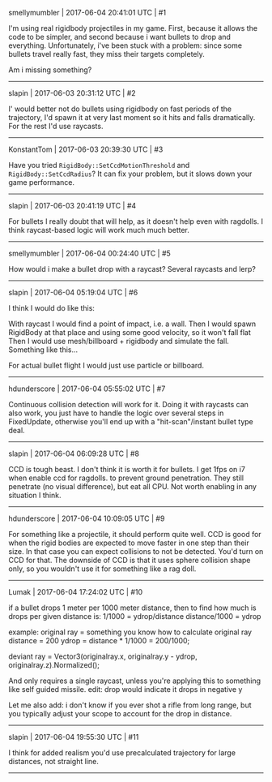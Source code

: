 smellymumbler | 2017-06-04 20:41:01 UTC | #1

I'm using real rigidbody projectiles in my game. First, because it allows the code to be simpler, and second because i want bullets to drop and everything. Unfortunately, i've been stuck with a problem: since some bullets travel really fast, they miss their targets completely. 

Am i missing something?

-------------------------

slapin | 2017-06-03 20:31:12 UTC | #2

I' would better not do bullets using rigidbody on fast periods of the trajectory, I'd spawn it at very last moment so it hits
and falls dramatically. For the rest I'd use raycasts.

-------------------------

KonstantTom | 2017-06-03 20:39:30 UTC | #3

Have you tried `RigidBody::SetCcdMotionThreshold` and `RigidBody::SetCcdRadius`? It can fix your problem, but it slows down your game performance.

-------------------------

slapin | 2017-06-03 20:41:19 UTC | #4

For bullets I really doubt that will help, as it doesn't help even with ragdolls.
I think raycast-based logic will work much much better.

-------------------------

smellymumbler | 2017-06-04 00:24:40 UTC | #5

How would i make a bullet drop with a raycast? Several raycasts and lerp?

-------------------------

slapin | 2017-06-04 05:19:04 UTC | #6

I think I would do like this:

With raycast I would find a point of impact, i.e. a wall.
Then I would spawn RigidBody at that place and using some good velocity, so it won't fall flat
Then I would use mesh/billboard + rigidbody and simulate the fall.
Something like this...

For actual bullet flight I would just use particle or billboard.

-------------------------

hdunderscore | 2017-06-04 05:55:02 UTC | #7

Continuous collision detection will work for it. Doing it with raycasts can also work, you just have to handle the logic over several steps in FixedUpdate, otherwise you'll end up with a "hit-scan"/instant bullet type deal.

-------------------------

slapin | 2017-06-04 06:09:28 UTC | #8

CCD is tough beast. I don't think it is worth it for bullets.
I get 1fps on i7 when enable ccd for ragdolls. to prevent ground penetration.
They still penetrate (no visual difference), but eat all CPU. Not worth enabling in any situation I think.

-------------------------

hdunderscore | 2017-06-04 10:09:05 UTC | #9

For something like a projectile, it should perform quite well. CCD is good for when the rigid bodies are expected to move faster in one step than their size. In that case you can expect collisions to not be detected. You'd turn on CCD for that. The downside of CCD is that it uses sphere collision shape only, so you wouldn't use it for something like a rag doll.

-------------------------

Lumak | 2017-06-04 17:24:02 UTC | #10

if a bullet drops 1 meter per 1000 meter distance, then to find how much is drops per given distance is:
1/1000 = ydrop/distance
distance/1000 = ydrop

example: 
original ray = something you know how to calculate
original ray distance = 200
ydrop = distance * 1/1000 = 200/1000;

deviant ray = Vector3(originalray.x, originalray.y - ydrop, originalray.z).Normalized();

And only requires a single raycast, unless you're applying this to something like self guided missile.
edit: drop would indicate it drops in negative y

Let me also add: i don't know if you ever shot a rifle from long range, but you typically adjust your scope to account for the drop in distance.

-------------------------

slapin | 2017-06-04 19:55:30 UTC | #11

I think for added realism you'd use precalculated trajectory for large distances, not straight line.

-------------------------

